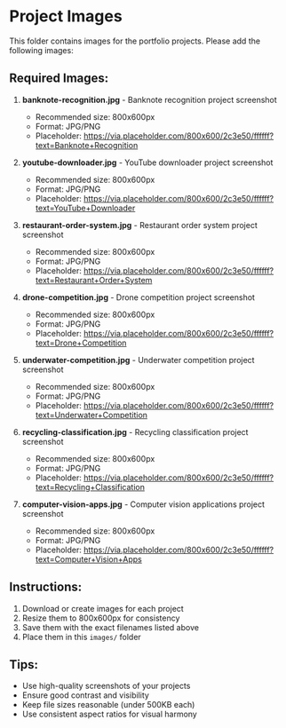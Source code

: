 # Project Images

This folder contains images for the portfolio projects. Please add the following images:

## Required Images:

1. **banknote-recognition.jpg** - Banknote recognition project screenshot
   - Recommended size: 800x600px
   - Format: JPG/PNG
   - Placeholder: https://via.placeholder.com/800x600/2c3e50/ffffff?text=Banknote+Recognition

2. **youtube-downloader.jpg** - YouTube downloader project screenshot
   - Recommended size: 800x600px
   - Format: JPG/PNG
   - Placeholder: https://via.placeholder.com/800x600/2c3e50/ffffff?text=YouTube+Downloader

3. **restaurant-order-system.jpg** - Restaurant order system project screenshot
   - Recommended size: 800x600px
   - Format: JPG/PNG
   - Placeholder: https://via.placeholder.com/800x600/2c3e50/ffffff?text=Restaurant+Order+System

4. **drone-competition.jpg** - Drone competition project screenshot
   - Recommended size: 800x600px
   - Format: JPG/PNG
   - Placeholder: https://via.placeholder.com/800x600/2c3e50/ffffff?text=Drone+Competition

5. **underwater-competition.jpg** - Underwater competition project screenshot
   - Recommended size: 800x600px
   - Format: JPG/PNG
   - Placeholder: https://via.placeholder.com/800x600/2c3e50/ffffff?text=Underwater+Competition

6. **recycling-classification.jpg** - Recycling classification project screenshot
   - Recommended size: 800x600px
   - Format: JPG/PNG
   - Placeholder: https://via.placeholder.com/800x600/2c3e50/ffffff?text=Recycling+Classification

7. **computer-vision-apps.jpg** - Computer vision applications project screenshot
   - Recommended size: 800x600px
   - Format: JPG/PNG
   - Placeholder: https://via.placeholder.com/800x600/2c3e50/ffffff?text=Computer+Vision+Apps

## Instructions:

1. Download or create images for each project
2. Resize them to 800x600px for consistency
3. Save them with the exact filenames listed above
4. Place them in this `images/` folder

## Tips:

- Use high-quality screenshots of your projects
- Ensure good contrast and visibility
- Keep file sizes reasonable (under 500KB each)
- Use consistent aspect ratios for visual harmony 